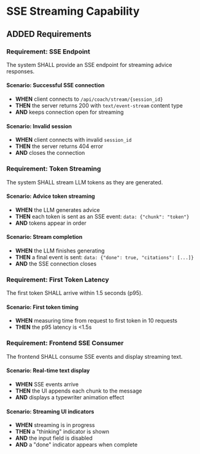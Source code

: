 # SSE Streaming Capability

## ADDED Requirements

### Requirement: SSE Endpoint
The system SHALL provide an SSE endpoint for streaming advice responses.

#### Scenario: Successful SSE connection
- **WHEN** client connects to `/api/coach/stream/{session_id}`
- **THEN** the server returns 200 with `text/event-stream` content type
- **AND** keeps connection open for streaming

#### Scenario: Invalid session
- **WHEN** client connects with invalid `session_id`
- **THEN** the server returns 404 error
- **AND** closes the connection

### Requirement: Token Streaming
The system SHALL stream LLM tokens as they are generated.

#### Scenario: Advice token streaming
- **WHEN** the LLM generates advice
- **THEN** each token is sent as an SSE event: `data: {"chunk": "token"}`
- **AND** tokens appear in order

#### Scenario: Stream completion
- **WHEN** the LLM finishes generating
- **THEN** a final event is sent: `data: {"done": true, "citations": [...]}`
- **AND** the SSE connection closes

### Requirement: First Token Latency
The first token SHALL arrive within 1.5 seconds (p95).

#### Scenario: First token timing
- **WHEN** measuring time from request to first token in 10 requests
- **THEN** the p95 latency is <1.5s

### Requirement: Frontend SSE Consumer
The frontend SHALL consume SSE events and display streaming text.

#### Scenario: Real-time text display
- **WHEN** SSE events arrive
- **THEN** the UI appends each chunk to the message
- **AND** displays a typewriter animation effect

#### Scenario: Streaming UI indicators
- **WHEN** streaming is in progress
- **THEN** a "thinking" indicator is shown
- **AND** the input field is disabled
- **AND** a "done" indicator appears when complete

